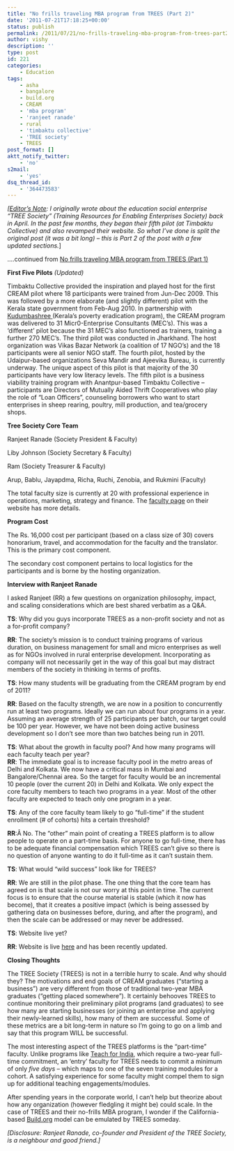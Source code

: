 ```yaml
---
title: "No frills traveling MBA program from TREES (Part 2)"
date: '2011-07-21T17:18:25+00:00'
status: publish
permalink: /2011/07/21/no-frills-traveling-mba-program-from-trees-part2
author: vishy
description: ''
type: post
id: 221
categories:
    - Education
tags:
    - asha
    - bangalore
    - build.org
    - CREAM
    - 'mba program'
    - 'ranjeet ranade'
    - rural
    - 'timbaktu collective'
    - 'TREE society'
    - TREES
post_format: []
aktt_notify_twitter:
    - 'no'
s2mail:
    - 'yes'
dsq_thread_id:
    - '364473583'
---
```

*\[<span style="text-decoration: underline;">Editor’s Note</span>: I originally wrote about the education social enterprise “TREE Society” (Training Resources for Enabling Enterprises Society) back in April. In the past few months, they began their fifth pilot (at Timbaktu Collective) and also revamped their website. So what I’ve done is split the original post (it was a bit long) – this is Part 2 of the post with a few updated sections.*\]

….continued from [No frills traveling MBA program from TREES (Part 1)](http://www.techsangam.com/2011/04/15/no-frills-mba-program-from-trees/)

**First Five Pilots** *(Updated)*

Timbaktu Collective provided the inspiration and played host for the first CREAM pilot where 18 participants were trained from Jun-Dec 2009. This was followed by a more elaborate (and slightly different) pilot with the Kerala state government from Feb-Aug 2010. In partnership with [Kudumbashree ](http://www.kudumbashree.org/?q=home)(Kerala’s poverty eradication program), the CREAM program was delivered to 31 Micr0-Enterprise Consultants (MEC’s). This was a ‘different’ pilot because the 31 MEC’s also functioned as trainers, training a further 270 MEC’s. The third pilot was conducted in Jharkhand. The host organization was Vikas Bazar Network (a coalition of 17 NGO’s) and the 18 participants were all senior NGO staff. The fourth pilot, hosted by the Udaipur-based organizations Seva Mandir and Ajeevika Bureau, is currently underway. The unique aspect of this pilot is that majority of the 30 participants have very low literacy levels. The fifth pilot is a business viability training program with Anantpur-based Timbaktu Collective – participants are Directors of Mutually Aided Thrift Cooperatives who play the role of “Loan Officers”, counseling borrowers who want to start enterprises in sheep rearing, poultry, mill production, and tea/grocery shops.

**Tree Society Core Team**

Ranjeet Ranade (Society President &amp; Faculty)

Liby Johnson (Society Secretary &amp; Faculty)

Ram (Society Treasurer &amp; Faculty)

Arup, Bablu, Jayapdma, Richa, Ruchi, Zenobia, and Rukmini (Faculty)

The total faculty size is currently at 20 with professional experience in operations, marketing, strategy and finance. The [faculty page](http://www.tree-society.org/?q=node/23) on their website has more details.

**Program Cost**

The Rs. 16,000 cost per participant (based on a class size of 30) covers honorarium, travel, and accommodation for the faculty and the translator. This is the primary cost component.

The secondary cost component pertains to local logistics for the participants and is borne by the hosting organization.

**Interview with Ranjeet Ranade**

I asked Ranjeet (RR) a few questions on organization philosophy, impact, and scaling considerations which are best shared verbatim as a Q&amp;A.

**TS**: Why did you guys incorporate TREES as a non-profit society and not as a for-profit company?

**RR**: The society’s mission is to conduct training programs of various duration, on business management for small and micro enterprises as well as for NGOs involved in rural enterprise development. Incorporating as company will not necessarily get in the way of this goal but may distract members of the society in thinking in terms of profits.

**TS**: How many students will be graduating from the CREAM program by end of 2011?

**RR**: Based on the faculty strength, we are now in a position to concurrently run at least two programs. Ideally we can run about four programs in a year. Assuming an average strength of 25 participants per batch, our target could be 100 per year. However, we have not been doing active business development so I don’t see more than two batches being run in 2011.

**TS**: What about the growth in faculty pool? And how many programs will each faculty teach per year?  
**RR**: The immediate goal is to increase faculty pool in the metro areas of Delhi and Kolkata. We now have a critical mass in Mumbai and Bangalore/Chennai area. So the target for faculty would be an incremental 10 people (over the current 20) in Delhi and Kolkata. We only expect the core faculty members to teach two programs in a year. Most of the other faculty are expected to teach only one program in a year.

**TS**: Any of the core faculty team likely to go “full-time” if the student enrollment (# of cohorts) hits a certain threshold?

**RR**:Â No. The “other” main point of creating a TREES platform is to allow people to operate on a part-time basis. For anyone to go full-time, there has to be adequate financial compensation which TREES can’t give so there is no question of anyone wanting to do it full-time as it can’t sustain them.

**TS**: What would “wild success” look like for TREES?

**RR**: We are still in the pilot phase. The one thing that the core team has agreed on is that scale is not our worry at this point in time. The current focus is to ensure that the course material is stable (which it now has become), that it creates a positive impact (which is being assessed by gathering data on businesses before, during, and after the program), and then the scale can be addressed or may never be addressed.

**TS**: Website live yet?

**RR**: Website is live [here](http://www.tree-society.org/) and has been recently updated.

**Closing Thoughts**

The TREE Society (TREES) is not in a terrible hurry to scale. And why should they? The motivations and end goals of CREAM graduates (“starting a business”) are very different from those of traditional two-year MBA graduates (“getting placed somewhere”). It certainly behooves TREES to continue monitoring their preliminary pilot programs (and graduates) to see how many are starting businesses (or joining an enterprise and applying their newly-learned skills), how many of them are successful. Some of these metrics are a bit long-term in nature so I’m going to go on a limb and say that this program WILL be successful.

The most interesting aspect of the TREES platforms is the “part-time” faculty. Unlike programs like [Teach for India](http://www.teachforindia.org/), which require a two-year full-time commitment, an ‘entry’ faculty for TREES needs to commit a minimum of only *five days* – which maps to one of the seven training modules for a cohort. A satisfying experience for some faculty might compel them to sign up for additional teaching engagements/modules.

After spending years in the corporate world, I can’t help but theorize about how any organization (however fledgling it might be) could scale. In the case of TREES and their no-frills MBA program, I wonder if the California-based [Build.org](http://build.org/) model can be emulated by TREES someday.

*\[Disclosure: Ranjeet Ranade, co-founder and President of the TREE Society, is a neighbour and good friend.\]*